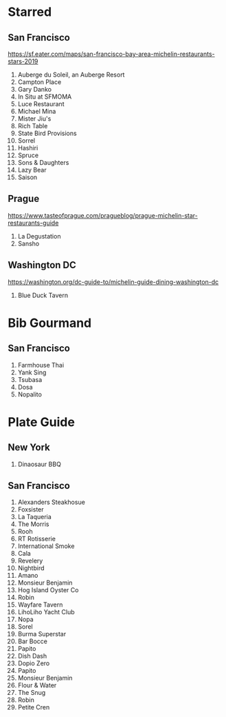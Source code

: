 # Starred
## San Francisco
https://sf.eater.com/maps/san-francisco-bay-area-michelin-restaurants-stars-2019
1. Auberge du Soleil, an Auberge Resort
2. Campton Place
3. Gary Danko
4. In Situ at SFMOMA
5. Luce Restaurant
6. Michael Mina
7. Mister Jiu's
8. Rich Table
9. State Bird Provisions
10. Sorrel
11. Hashiri
12. Spruce
13. Sons & Daughters
14. Lazy Bear
15. Saison

## Prague
https://www.tasteofprague.com/pragueblog/prague-michelin-star-restaurants-guide
1. La Degustation
2. Sansho

## Washington DC
https://washington.org/dc-guide-to/michelin-guide-dining-washington-dc
1. Blue Duck Tavern

# Bib Gourmand
## San Francisco
1. Farmhouse Thai
2. Yank Sing
3. Tsubasa
4. Dosa
5. Nopalito

# Plate Guide
## New York
1. Dinaosaur BBQ

## San Francisco
1. Alexanders Steakhosue
2. Foxsister
3. La Taqueria
4. The Morris
5. Rooh
6. RT Rotisserie
7. International Smoke
8. Cala
9. Revelery
10. Nightbird
11. Amano
12. Monsieur Benjamin
13. Hog Island Oyster Co
14. Robin
15. Wayfare Tavern
16. LihoLiho Yacht Club
17. Nopa
18. Sorel
19. Burma Superstar
20. Bar Bocce
21. Papito
22. Dish Dash
23. Dopio Zero
24. Papito
25. Monsieur Benjamin
26. Flour & Water
27. The Snug
28. Robin
29. Petite Cren
